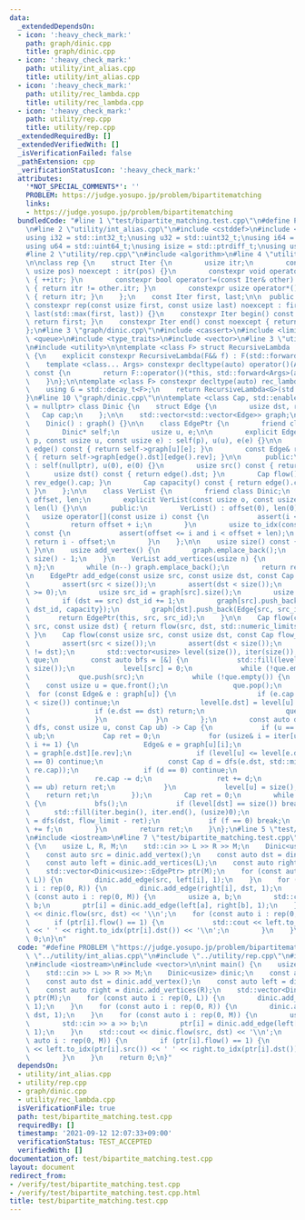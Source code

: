```yaml
---
data:
  _extendedDependsOn:
  - icon: ':heavy_check_mark:'
    path: graph/dinic.cpp
    title: graph/dinic.cpp
  - icon: ':heavy_check_mark:'
    path: utility/int_alias.cpp
    title: utility/int_alias.cpp
  - icon: ':heavy_check_mark:'
    path: utility/rec_lambda.cpp
    title: utility/rec_lambda.cpp
  - icon: ':heavy_check_mark:'
    path: utility/rep.cpp
    title: utility/rep.cpp
  _extendedRequiredBy: []
  _extendedVerifiedWith: []
  _isVerificationFailed: false
  _pathExtension: cpp
  _verificationStatusIcon: ':heavy_check_mark:'
  attributes:
    '*NOT_SPECIAL_COMMENTS*': ''
    PROBLEM: https://judge.yosupo.jp/problem/bipartitematching
    links:
    - https://judge.yosupo.jp/problem/bipartitematching
  bundledCode: "#line 1 \"test/bipartite_matching.test.cpp\"\n#define PROBLEM \"https://judge.yosupo.jp/problem/bipartitematching\"\
    \n#line 2 \"utility/int_alias.cpp\"\n#include <cstddef>\n#include <cstdint>\n\n\
    using i32 = std::int32_t;\nusing u32 = std::uint32_t;\nusing i64 = std::int64_t;\n\
    using u64 = std::uint64_t;\nusing isize = std::ptrdiff_t;\nusing usize = std::size_t;\n\
    #line 2 \"utility/rep.cpp\"\n#include <algorithm>\n#line 4 \"utility/rep.cpp\"\
    \n\nclass rep {\n    struct Iter {\n        usize itr;\n        constexpr Iter(const\
    \ usize pos) noexcept : itr(pos) {}\n        constexpr void operator++() noexcept\
    \ { ++itr; }\n        constexpr bool operator!=(const Iter& other) const noexcept\
    \ { return itr != other.itr; }\n        constexpr usize operator*() const noexcept\
    \ { return itr; }\n    };\n    const Iter first, last;\n\n  public:\n    explicit\
    \ constexpr rep(const usize first, const usize last) noexcept : first(first),\
    \ last(std::max(first, last)) {}\n    constexpr Iter begin() const noexcept {\
    \ return first; }\n    constexpr Iter end() const noexcept { return last; }\n\
    };\n#line 3 \"graph/dinic.cpp\"\n#include <cassert>\n#include <limits>\n#include\
    \ <queue>\n#include <type_traits>\n#include <vector>\n#line 3 \"utility/rec_lambda.cpp\"\
    \n#include <utility>\n\ntemplate <class F> struct RecursiveLambda : private F\
    \ {\n    explicit constexpr RecursiveLambda(F&& f) : F(std::forward<F>(f)) {}\n\
    \    template <class... Args> constexpr decltype(auto) operator()(Args&&... args)\
    \ const {\n        return F::operator()(*this, std::forward<Args>(args)...);\n\
    \    }\n};\n\ntemplate <class F> constexpr decltype(auto) rec_lambda(F&& f) {\n\
    \    using G = std::decay_t<F>;\n    return RecursiveLambda<G>(std::forward<G>(f));\n\
    }\n#line 10 \"graph/dinic.cpp\"\n\ntemplate <class Cap, std::enable_if_t<std::is_integral_v<Cap>>*\
    \ = nullptr> class Dinic {\n    struct Edge {\n        usize dst, rev;\n     \
    \   Cap cap;\n    };\n\n    std::vector<std::vector<Edge>> graph;\n\n  public:\n\
    \    Dinic() : graph() {}\n\n    class EdgePtr {\n        friend class Dinic;\n\
    \        Dinic* self;\n        usize u, e;\n\n        explicit EdgePtr(Dinic*\
    \ p, const usize u, const usize e) : self(p), u(u), e(e) {}\n\n        const Edge&\
    \ edge() const { return self->graph[u][e]; }\n        const Edge& rev_edge() const\
    \ { return self->graph[edge().dst][edge().rev]; }\n\n      public:\n        EdgePtr()\
    \ : self(nullptr), u(0), e(0) {}\n        usize src() const { return u; }\n  \
    \      usize dst() const { return edge().dst; }\n        Cap flow() const { return\
    \ rev_edge().cap; }\n        Cap capacity() const { return edge().cap + rev_edge().cap;\
    \ }\n    };\n\n    class VerList {\n        friend class Dinic;\n        usize\
    \ offset, len;\n        explicit VerList(const usize o, const usize l) : offset(o),\
    \ len(l) {}\n\n      public:\n        VerList() : offset(0), len(0) {}\n     \
    \   usize operator[](const usize i) const {\n            assert(i < len);\n  \
    \          return offset + i;\n        }\n        usize to_idx(const usize i)\
    \ const {\n            assert(offset <= i and i < offset + len);\n           \
    \ return i - offset;\n        }\n    };\n\n    usize size() const { return graph.size();\
    \ }\n\n    usize add_vertex() {\n        graph.emplace_back();\n        return\
    \ size() - 1;\n    }\n    VerList add_vertices(usize n) {\n        VerList ret{size(),\
    \ n};\n        while (n--) graph.emplace_back();\n        return ret;\n    }\n\
    \n    EdgePtr add_edge(const usize src, const usize dst, const Cap capacity) {\n\
    \        assert(src < size());\n        assert(dst < size());\n        assert(capacity\
    \ >= 0);\n        usize src_id = graph[src].size();\n        usize dst_id = graph[dst].size();\n\
    \        if (dst == src) dst_id += 1;\n        graph[src].push_back(Edge{dst,\
    \ dst_id, capacity});\n        graph[dst].push_back(Edge{src, src_id, 0});\n \
    \       return EdgePtr(this, src, src_id);\n    }\n\n    Cap flow(const usize\
    \ src, const usize dst) { return flow(src, dst, std::numeric_limits<Cap>::max());\
    \ }\n    Cap flow(const usize src, const usize dst, const Cap flow_limit) {\n\
    \        assert(src < size());\n        assert(dst < size());\n        assert(src\
    \ != dst);\n        std::vector<usize> level(size()), iter(size());\n        std::queue<usize>\
    \ que;\n        const auto bfs = [&] {\n            std::fill(level.begin(), level.end(),\
    \ size());\n            level[src] = 0;\n            while (!que.empty()) que.pop();\n\
    \            que.push(src);\n            while (!que.empty()) {\n            \
    \    const usize u = que.front();\n                que.pop();\n              \
    \  for (const Edge& e : graph[u]) {\n                    if (e.cap == 0 or level[e.dst]\
    \ < size()) continue;\n                    level[e.dst] = level[u] + 1;\n    \
    \                if (e.dst == dst) return;\n                    que.push(e.dst);\n\
    \                }\n            }\n        };\n        const auto dfs = rec_lambda([&](auto&&\
    \ dfs, const usize u, const Cap ub) -> Cap {\n            if (u == src) return\
    \ ub;\n            Cap ret = 0;\n            for (usize& i = iter[u]; i < graph[u].size();\
    \ i += 1) {\n                Edge& e = graph[u][i];\n                Edge& re\
    \ = graph[e.dst][e.rev];\n                if (level[u] <= level[e.dst] or re.cap\
    \ == 0) continue;\n                const Cap d = dfs(e.dst, std::min(ub - ret,\
    \ re.cap));\n                if (d == 0) continue;\n                e.cap += d;\n\
    \                re.cap -= d;\n                ret += d;\n                if (ret\
    \ == ub) return ret;\n            }\n            level[u] = size();\n        \
    \    return ret;\n        });\n        Cap ret = 0;\n        while (ret < flow_limit)\
    \ {\n            bfs();\n            if (level[dst] == size()) break;\n      \
    \      std::fill(iter.begin(), iter.end(), (usize)0);\n            const Cap f\
    \ = dfs(dst, flow_limit - ret);\n            if (f == 0) break;\n            ret\
    \ += f;\n        }\n        return ret;\n    }\n};\n#line 5 \"test/bipartite_matching.test.cpp\"\
    \n#include <iostream>\n#line 7 \"test/bipartite_matching.test.cpp\"\n\nint main()\
    \ {\n    usize L, R, M;\n    std::cin >> L >> R >> M;\n    Dinic<usize> dinic;\n\
    \    const auto src = dinic.add_vertex();\n    const auto dst = dinic.add_vertex();\n\
    \    const auto left = dinic.add_vertices(L);\n    const auto right = dinic.add_vertices(R);\n\
    \    std::vector<Dinic<usize>::EdgePtr> ptr(M);\n    for (const auto i : rep(0,\
    \ L)) {\n        dinic.add_edge(src, left[i], 1);\n    }\n    for (const auto\
    \ i : rep(0, R)) {\n        dinic.add_edge(right[i], dst, 1);\n    }\n    for\
    \ (const auto i : rep(0, M)) {\n        usize a, b;\n        std::cin >> a >>\
    \ b;\n        ptr[i] = dinic.add_edge(left[a], right[b], 1);\n    }\n    std::cout\
    \ << dinic.flow(src, dst) << '\\n';\n    for (const auto i : rep(0, M)) {\n  \
    \      if (ptr[i].flow() == 1) {\n            std::cout << left.to_idx(ptr[i].src())\
    \ << ' ' << right.to_idx(ptr[i].dst()) << '\\n';\n        }\n    }\n    return\
    \ 0;\n}\n"
  code: "#define PROBLEM \"https://judge.yosupo.jp/problem/bipartitematching\"\n#include\
    \ \"../utility/int_alias.cpp\"\n#include \"../utility/rep.cpp\"\n#include \"../graph/dinic.cpp\"\
    \n#include <iostream>\n#include <vector>\n\nint main() {\n    usize L, R, M;\n\
    \    std::cin >> L >> R >> M;\n    Dinic<usize> dinic;\n    const auto src = dinic.add_vertex();\n\
    \    const auto dst = dinic.add_vertex();\n    const auto left = dinic.add_vertices(L);\n\
    \    const auto right = dinic.add_vertices(R);\n    std::vector<Dinic<usize>::EdgePtr>\
    \ ptr(M);\n    for (const auto i : rep(0, L)) {\n        dinic.add_edge(src, left[i],\
    \ 1);\n    }\n    for (const auto i : rep(0, R)) {\n        dinic.add_edge(right[i],\
    \ dst, 1);\n    }\n    for (const auto i : rep(0, M)) {\n        usize a, b;\n\
    \        std::cin >> a >> b;\n        ptr[i] = dinic.add_edge(left[a], right[b],\
    \ 1);\n    }\n    std::cout << dinic.flow(src, dst) << '\\n';\n    for (const\
    \ auto i : rep(0, M)) {\n        if (ptr[i].flow() == 1) {\n            std::cout\
    \ << left.to_idx(ptr[i].src()) << ' ' << right.to_idx(ptr[i].dst()) << '\\n';\n\
    \        }\n    }\n    return 0;\n}"
  dependsOn:
  - utility/int_alias.cpp
  - utility/rep.cpp
  - graph/dinic.cpp
  - utility/rec_lambda.cpp
  isVerificationFile: true
  path: test/bipartite_matching.test.cpp
  requiredBy: []
  timestamp: '2021-09-12 12:07:33+09:00'
  verificationStatus: TEST_ACCEPTED
  verifiedWith: []
documentation_of: test/bipartite_matching.test.cpp
layout: document
redirect_from:
- /verify/test/bipartite_matching.test.cpp
- /verify/test/bipartite_matching.test.cpp.html
title: test/bipartite_matching.test.cpp
---
```

